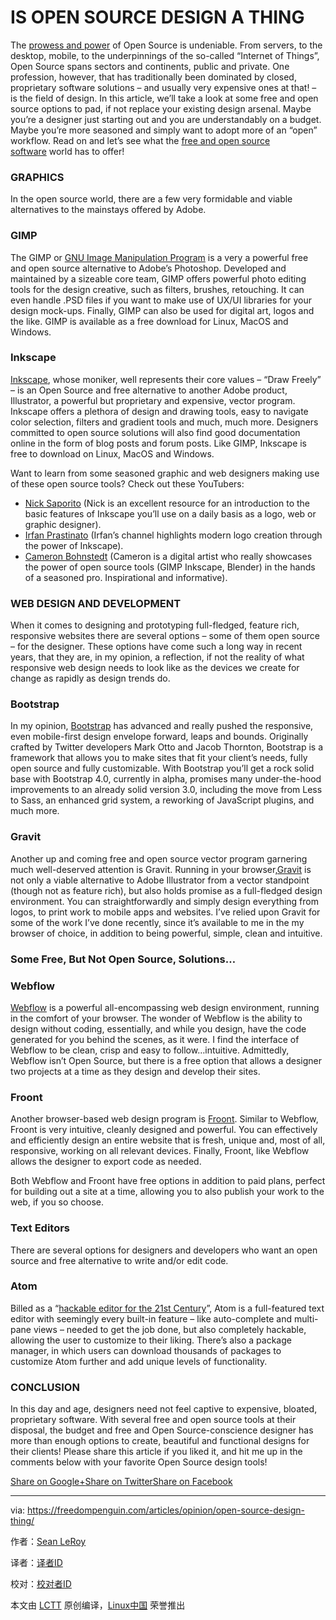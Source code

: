 IS OPEN SOURCE DESIGN A THING
================


The [prowess and power][15] of Open Source is undeniable. From servers, to the desktop, mobile, to the underpinnings of the so-called “Internet of Things”, Open Source spans sectors and continents, public and private. One profession, however, that has traditionally been dominated by closed, proprietary software solutions – and usually very expensive ones at that! – is the field of design. In this article, we’ll take a look at some free and open source options to pad, if not replace your existing design arsenal. Maybe you’re a designer just starting out and you are understandably on a budget. Maybe you’re more seasoned and simply want to adopt more of an “open” workflow. Read on and let’s see what the [free and open source software][14] world has to offer!

### GRAPHICS

In the open source world, there are a few very formidable and viable alternatives to the mainstays offered by Adobe.

### GIMP

The GIMP or [GNU Image Manipulation Program][13] is a very a powerful free and open source alternative to Adobe’s Photoshop. Developed and maintained by a sizeable core team, GIMP offers powerful photo editing tools for the design creative, such as filters, brushes, retouching. It can even handle .PSD files if you want to make use of UX/UI libraries for your design mock-ups. Finally, GIMP can also be used for digital art, logos and the like. GIMP is available as a free download for Linux, MacOS and Windows.

### Inkscape

[Inkscape][12], whose moniker, well represents their core values – “Draw Freely” – is an Open Source and free alternative to another Adobe product, Illustrator, a powerful but proprietary and expensive, vector program. Inkscape offers a plethora of design and drawing tools, easy to navigate color selection, filters and gradient tools and much, much more. Designers committed to open source solutions will also find good documentation online in the form of blog posts and forum posts. Like GIMP, Inkscape is free to download on Linux, MacOS and Windows.

Want to learn from some seasoned graphic and web designers making use of these open source tools? Check out these YouTubers:

*   [Nick Saporito][3] (Nick is an excellent resource for an introduction to the basic features of Inkscape you’ll use on a daily basis as a logo, web or graphic designer).
*   [Irfan Prastinato][2] (Irfan’s channel highlights modern logo creation through the power of Inkscape).
*   [Cameron Bohnstedt][1] (Cameron is a digital artist who really showcases the power of open source tools (GIMP Inkscape, Blender) in the hands of a seasoned pro. Inspirational and informative).

### WEB DESIGN AND DEVELOPMENT

When it comes to designing and prototyping full-fledged, feature rich, responsive websites there are several options – some of them open source – for the designer. These options have come such a long way in recent years, that they are, in my opinion, a reflection, if not the reality of what responsive web design needs to look like as the devices we create for change as rapidly as design trends do.

### Bootstrap

In my opinion, [Bootstrap][11] has advanced and really pushed the responsive, even mobile-first design envelope forward, leaps and bounds. Originally crafted by Twitter developers Mark Otto and Jacob Thornton, Bootstrap is a framework that allows you to make sites that fit your client’s needs, fully open source and fully customizable. With Bootstrap you’ll get a rock solid base with Bootstrap 4.0, currently in alpha, promises many under-the-hood improvements to an already solid version 3.0, including the move from Less to Sass, an enhanced grid system, a reworking of JavaScript plugins, and much more.

### Gravit

Another up and coming free and open source vector program garnering much well-deserved attention is Gravit. Running in your browser,[Gravit][10] is not only a viable alternative to Adobe Illustrator from a vector standpoint (though not as feature rich), but also holds promise as a full-fledged design environment. You can straightforwardly and simply design everything from logos, to print work to mobile apps and websites. I’ve relied upon Gravit for some of the work I’ve done recently, since it’s available to me in the my browser of choice, in addition to being powerful, simple, clean and intuitive.

### Some Free, But Not Open Source, Solutions…

### Webflow

[Webflow][9] is a powerful all-encompassing web design environment, running in the comfort of your browser. The wonder of Webflow is the ability to design without coding, essentially, and while you design, have the code generated for you behind the scenes, as it were. I find the interface of Webflow to be clean, crisp and easy to follow…intuitive. Admittedly, Webflow isn’t Open Source, but there is a free option that allows a designer two projects at a time as they design and develop their sites.

### Froont

Another browser-based web design program is [Froont][8]. Similar to Webflow, Froont is very intuitive, cleanly designed and powerful. You can effectively and efficiently design an entire website that is fresh, unique and, most of all, responsive, working on all relevant devices. Finally, Froont, like Webflow allows the designer to export code as needed.

Both Webflow and Froont have free options in addition to paid plans, perfect for building out a site at a time, allowing you to also publish your work to the web, if you so choose.

### Text Editors

There are several options for designers and developers who want an open source and free alternative to write and/or edit code.

### Atom

Billed as a “[hackable editor for the 21st Century][7]”, Atom is a full-featured text editor with seemingly every built-in feature – like auto-complete and multi-pane views – needed to get the job done, but also completely hackable, allowing the user to customize to their liking. There’s also a package manager, in which users can download thousands of packages to customize Atom further and add unique levels of functionality.

### CONCLUSION

In this day and age, designers need not feel captive to expensive, bloated, proprietary software. With several free and open source tools at their disposal, the budget and free and Open Source-conscience designer has more than enough options to create, beautiful and functional designs for their clients! Please share this article if you liked it, and hit me up in the comments below with your favorite Open Source design tools!

[Share on Google+][6][Share on Twitter][5][Share on Facebook][4]

--------------------------------------------------------------------------------

via: https://freedompenguin.com/articles/opinion/open-source-design-thing/

作者：[Sean LeRoy][a]

译者：[译者ID](https://github.com/译者ID)

校对：[校对者ID](https://github.com/校对者ID)

本文由 [LCTT](https://github.com/LCTT/TranslateProject) 原创编译，[Linux中国](https://linux.cn/) 荣誉推出

[a]: https://freedompenguin.com/author/seanleroy/
[1]:[https://www.youtube.com/channel/UCOfXyFkINXf_e9XNosTJZDw]
[2]:[https://www.youtube.com/user/desainew]
[3]:[https://www.youtube.com/channel/UCEQXp_fcqwPcqrzNtWJ1w9w]
[4]:[http://www.facebook.com/sharer/sharer.php?u=https%3A%2F%2Ffreedompenguin.com%2Farticles%2Fopinion%2Fopen-source-design-thing%2F]
[5]:[http://twitter.com/intent/tweet/?text=Is+Open+Source+Design+a+Thing%3F&url=https%3A%2F%2Ffreedompenguin.com%2Farticles%2Fopinion%2Fopen-source-design-thing%2F]
[6]:[https://plus.google.com/share?url=https%3A%2F%2Ffreedompenguin.com%2Farticles%2Fopinion%2Fopen-source-design-thing%2F]
[7]:[https://atom.io/]
[8]:[http://froont.com/]
[9]:[https://webflow.com/]
[10]:[https://gravit.io/]
[11]:[http://getbootstrap.com/]
[12]:[https://inkscape.org/en/]
[13]:[https://www.gimp.org/]
[14]:[https://en.wikipedia.org/wiki/Free_and_open-source_software]
[15]:[https://medium.com/dawn-capital/why-leverage-the-power-of-open-source-to-build-a-successful-software-business-8aba6f665bc4#.ggmn2ojxp]
